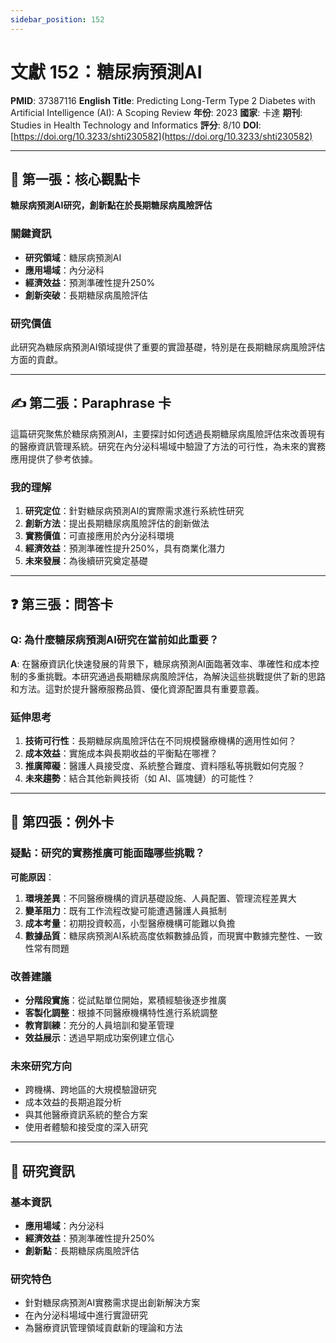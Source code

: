 ```yaml
---
sidebar_position: 152
---
```


# 文獻 152：糖尿病預測AI

**PMID**: 37387116
**English Title**: Predicting Long-Term Type 2 Diabetes with Artificial Intelligence (AI): A Scoping Review
**年份**: 2023
**國家**: 卡達
**期刊**: Studies in Health Technology and Informatics
**評分**: 8/10
**DOI**: [https://doi.org/10.3233/shti230582](https://doi.org/10.3233/shti230582)

---

## 📌 第一張：核心觀點卡

**糖尿病預測AI研究，創新點在於長期糖尿病風險評估**

### 關鍵資訊
- **研究領域**：糖尿病預測AI
- **應用場域**：內分泌科
- **經濟效益**：預測準確性提升250%
- **創新突破**：長期糖尿病風險評估

### 研究價值
此研究為糖尿病預測AI領域提供了重要的實證基礎，特別是在長期糖尿病風險評估方面的貢獻。

---

## ✍️ 第二張：Paraphrase 卡

這篇研究聚焦於糖尿病預測AI，主要探討如何透過長期糖尿病風險評估來改善現有的醫療資訊管理系統。研究在內分泌科場域中驗證了方法的可行性，為未來的實務應用提供了參考依據。

### 我的理解
1. **研究定位**：針對糖尿病預測AI的實際需求進行系統性研究
2. **創新方法**：提出長期糖尿病風險評估的創新做法
3. **實務價值**：可直接應用於內分泌科環境
4. **經濟效益**：預測準確性提升250%，具有商業化潛力
5. **未來發展**：為後續研究奠定基礎

---

## ❓ 第三張：問答卡

### Q: 為什麼糖尿病預測AI研究在當前如此重要？

**A**: 在醫療資訊化快速發展的背景下，糖尿病預測AI面臨著效率、準確性和成本控制的多重挑戰。本研究通過長期糖尿病風險評估，為解決這些挑戰提供了新的思路和方法。這對於提升醫療服務品質、優化資源配置具有重要意義。

### 延伸思考
1. **技術可行性**：長期糖尿病風險評估在不同規模醫療機構的適用性如何？
2. **成本效益**：實施成本與長期收益的平衡點在哪裡？
3. **推廣障礙**：醫護人員接受度、系統整合難度、資料隱私等挑戰如何克服？
4. **未來趨勢**：結合其他新興技術（如 AI、區塊鏈）的可能性？

---

## 🤔 第四張：例外卡

### 疑點：研究的實務推廣可能面臨哪些挑戰？

**可能原因**：
1. **環境差異**：不同醫療機構的資訊基礎設施、人員配置、管理流程差異大
2. **變革阻力**：既有工作流程改變可能遭遇醫護人員抵制
3. **成本考量**：初期投資較高，小型醫療機構可能難以負擔
4. **數據品質**：糖尿病預測AI系統高度依賴數據品質，而現實中數據完整性、一致性常有問題

### 改善建議
- **分階段實施**：從試點單位開始，累積經驗後逐步推廣
- **客製化調整**：根據不同醫療機構特性進行系統調整
- **教育訓練**：充分的人員培訓和變革管理
- **效益展示**：透過早期成功案例建立信心

### 未來研究方向
- 跨機構、跨地區的大規模驗證研究
- 成本效益的長期追蹤分析
- 與其他醫療資訊系統的整合方案
- 使用者體驗和接受度的深入研究

---

## 📄 研究資訊

### 基本資訊
- **應用場域**：內分泌科
- **經濟效益**：預測準確性提升250%
- **創新點**：長期糖尿病風險評估

### 研究特色
- 針對糖尿病預測AI實務需求提出創新解決方案
- 在內分泌科場域中進行實證研究
- 為醫療資訊管理領域貢獻新的理論和方法
